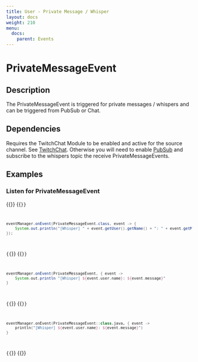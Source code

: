 ```yaml
---
title: User - Private Message / Whisper
layout: docs
weight: 210
menu: 
  docs:
    parent: Events
---
```


# PrivateMessageEvent

## Description

The PrivateMessageEvent is triggered for private messages / whispers and can be triggered from PubSub or Chat.

## Dependencies

Requires the TwitchChat Module to be enabled and active for the source channel. See [TwitchChat](../chat).
Otherwise you will need to enable [PubSub](../pubsub) and subscribe to the whispers topic the receive PrivateMessageEvents.

## Examples

### Listen for PrivateMessageEvent

{{<codeblocks>}}
{{<code Java>}}
```java
eventManager.onEvent(PrivateMessageEvent.class, event -> {
	System.out.println("[Whisper] " + event.getUser().getName() + ": " + event.getMessage());
});
```
{{</code>}}
{{<code Groovy>}}
```groovy
eventManager.onEvent(PrivateMessageEvent, { event ->
	System.out.println "[Whisper] ${event.user.name}: ${event.message}"
}
```
{{</code>}}
{{<code Kotlin>}}
```kotlin
eventManager.onEvent(PrivateMessageEvent::class.java, { event ->
	println("[Whisper] ${event.user.name}: ${event.message}")
}
```
{{</code>}}
{{</codeblocks>}}
